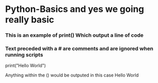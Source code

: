 # Python-Basics and yes we going really basic

### This is an example of print() Which output a line of code
### Text preceded with a # are comments and are ignored when running scripts

print("Hello World")

Anything within the () would be outputed in this case Hello World
